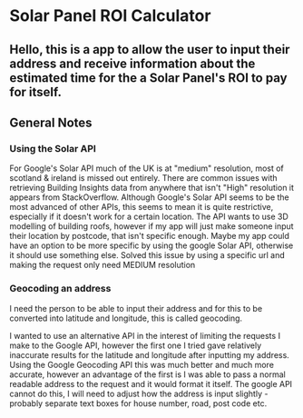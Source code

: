 # Solar Panel ROI Calculator
## Hello, this is a app to allow the user to input their address and receive information about the estimated time for the a Solar Panel's ROI to pay for itself.
## General Notes
### Using the Solar API
For Google's Solar API much of the UK is at "medium" resolution, most of scotland & ireland is missed out entirely.
There are common issues with retrieving Building Insights data from anywhere that isn't "High" resolution it appears from StackOverflow.
Although Google's Solar API seems to be the most advanced of other APIs, this seems to mean it is quite restrictive, especially if it doesn't work for a certain location. The API wants to use 3D modelling of building roofs, however if my app will just make someone input their location by postcode, that isn't specific enough. Maybe my app could have an option to be more specific by using the google Solar API, otherwise it should use something else.
Solved this issue by using a specific url and making the request only need MEDIUM resolution
### Geocoding an address
I need the person to be able to input their address and for this to be converted into latitude and longitude, this is called geocoding.

I wanted to use an alternative API in the interest of limiting the requests I make to the Google API, however the first one I tried gave relatively inaccurate results for the latitude and longitude after inputting my address.
Using the Google Geocoding API this was much better and much more accurate, however an advantage of the first is I was able to pass a normal readable address to the request and it would format it itself. The google API cannot do this, I will need to adjust how the address is input slightly - probably separate text boxes for house number, road, post code etc.